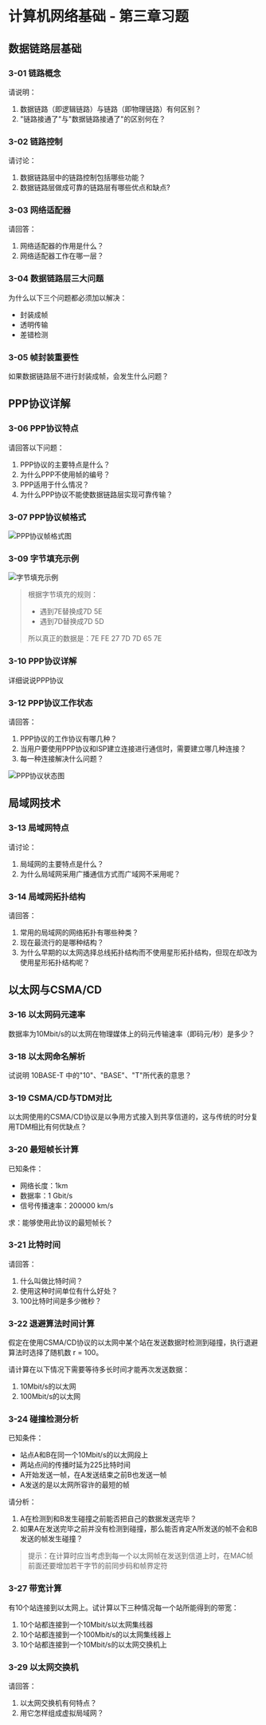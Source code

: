 # 计算机网络基础 - 第三章习题

## 数据链路层基础
### 3-01 链路概念
请说明：
1. 数据链路（即逻辑链路）与链路（即物理链路）有何区别？
2. "链路接通了"与"数据链路接通了"的区别何在？

### 3-02 链路控制
请讨论：
1. 数据链路层中的链路控制包括哪些功能？
2. 数据链路层做成可靠的链路层有哪些优点和缺点?

### 3-03 网络适配器
请回答：
1. 网络适配器的作用是什么？
2. 网络适配器工作在哪一层？

### 3-04 数据链路层三大问题
为什么以下三个问题都必须加以解决：
- 封装成帧
- 透明传输
- 差错检测

### 3-05 帧封装重要性
如果数据链路层不进行封装成帧，会发生什么问题？

## PPP协议详解
### 3-06 PPP协议特点
请回答以下问题：
1. PPP协议的主要特点是什么？
2. 为什么PPP不使用帧的编号？
3. PPP适用于什么情况？
4. 为什么PPP协议不能使数据链路层实现可靠传输？

### 3-07 PPP协议帧格式
![PPP协议帧格式图](assets/question/image.png)

### 3-09 字节填充示例
![字节填充示例](assets/question/image-1.png)

> 根据字节填充的规则：
> - 遇到7E替换成7D 5E
> - 遇到7D替换成7D 5D
> 
> 所以真正的数据是：7E FE 27 7D 7D 65 7E

### 3-10 PPP协议详解
详细说说PPP协议

### 3-12 PPP协议工作状态
请回答：
1. PPP协议的工作协议有哪几种？
2. 当用户要使用PPP协议和ISP建立连接进行通信时，需要建立哪几种连接？
3. 每一种连接解决什么问题？

![PPP协议状态图](assets/question/image-2.png)

## 局域网技术
### 3-13 局域网特点
请讨论：
1. 局域网的主要特点是什么？
2. 为什么局域网采用广播通信方式而广域网不采用呢？

### 3-14 局域网拓扑结构
请回答：
1. 常用的局域网的网络拓扑有哪些种类？
2. 现在最流行的是哪种结构？
3. 为什么早期的以太网选择总线拓扑结构而不使用星形拓扑结构，但现在却改为使用星形拓扑结构呢？

## 以太网与CSMA/CD
### 3-16 以太网码元速率
数据率为10Mbit/s的以太网在物理媒体上的码元传输速率（即码元/秒）是多少？

### 3-18 以太网命名解析
试说明 10BASE-T 中的"10"、"BASE"、"T"所代表的意思？

### 3-19 CSMA/CD与TDM对比
以太网使用的CSMA/CD协议是以争用方式接入到共享信道的，这与传统的时分复用TDM相比有何优缺点？

### 3-20 最短帧长计算
已知条件：
- 网络长度：1km
- 数据率：1 Gbit/s
- 信号传播速率：200000 km/s

求：能够使用此协议的最短帧长？

### 3-21 比特时间
请回答：
1. 什么叫做比特时间？
2. 使用这种时间单位有什么好处？
3. 100比特时间是多少微秒？

### 3-22 退避算法时间计算
假定在使用CSMA/CD协议的以太网中某个站在发送数据时检测到碰撞，执行退避算法时选择了随机数 r = 100。

请计算在以下情况下需要等待多长时间才能再次发送数据：
1. 10Mbit/s的以太网
2. 100Mbit/s的以太网

### 3-24 碰撞检测分析
已知条件：
- 站点A和B在同一个10Mbit/s的以太网段上
- 两站点间的传播时延为225比特时间
- A开始发送一帧，在A发送结束之前B也发送一帧
- A发送的是以太网所容许的最短的帧

请分析：
1. A在检测到和B发生碰撞之前能否把自己的数据发送完毕？
2. 如果A在发送完毕之前并没有检测到碰撞，那么能否肯定A所发送的帧不会和B发送的帧发生碰撞？

> 提示：在计算时应当考虑到每一个以太网帧在发送到信道上时，在MAC帧前面还要增加若干字节的前同步码和帧界定符

### 3-27 带宽计算
有10个站连接到以太网上。试计算以下三种情况每一个站所能得到的带宽：
1. 10个站都连接到一个10Mbit/s以太网集线器
2. 10个站都连接到一个100Mbit/s的以太网集线器上
3. 10个站都连接到一个10Mbit/s的以太网交换机上

### 3-29 以太网交换机
请回答：
1. 以太网交换机有何特点？
2. 用它怎样组成虚拟局域网？